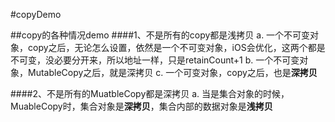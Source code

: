 #copyDemo

##copy的各种情况demo
####1、不是所有的copy都是浅拷贝
a. 一个不可变对象，copy之后，无论怎么设置，依然是一个不可变对象，iOS会优化，这两个都是不可变，没必要分开来，所以地址一样，只是retainCount+1
b. 一个不可变对象，MutableCopy之后，就是深拷贝
c. 一个可变对象，copy之后，也是**深拷贝**

####2、不是所有的MuatbleCopy都是深拷贝
a. 当是集合对象的时候，MuableCopy时，集合对象是**深拷贝**，集合内部的数据对象是**浅拷贝**
